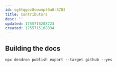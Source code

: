 ```yaml
---
id: sg6tqgoz8cwwmpt0a0r8783
title: Contributors
desc: ''
updated: 1755716208723
created: 1755715168834
---
```



## Building the docs

```shell
npx dendron publish export --target github --yes
```